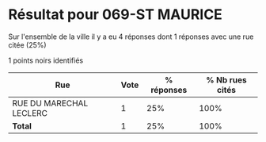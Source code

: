 # Résultat pour 069-ST MAURICE

Sur l'ensemble de la ville il y a eu 4 réponses dont 1 réponses avec une rue citée (25%)

1 points noirs identifiés

| Rue | Vote | % réponses | % Nb rues cités|
|-----|------|------------|----------------|
| RUE DU MARECHAL LECLERC | 1 | 25% | 100%|
| **Total** | 1 | 25% | 100%|
